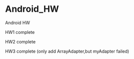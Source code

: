 # Android_HW
Android HW

HW1 complete

HW2 complete

HW3 complete (only add ArrayAdapter,but myAdapter failed)